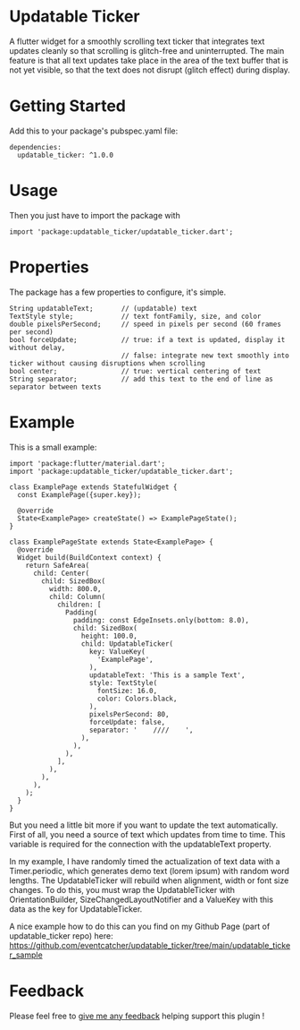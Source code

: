 # Updatable Ticker

A flutter widget for a smoothly scrolling text ticker that integrates text updates cleanly so that scrolling is glitch-free and uninterrupted. The main feature is that all text updates take place in the area of the text buffer that is not yet visible, so that the text does not disrupt (glitch effect) during display.

# Getting Started

Add this to your package's pubspec.yaml file:

```
dependencies:
  updatable_ticker: ^1.0.0
```

# Usage 

Then you just have to import the package with
```
import 'package:updatable_ticker/updatable_ticker.dart';
```

# Properties

The package has a few properties to configure, it's simple.

```
String updatableText;       // (updatable) text
TextStyle style;            // text fontFamily, size, and color
double pixelsPerSecond;     // speed in pixels per second (60 frames per second)
bool forceUpdate;           // true: if a text is updated, display it without delay, 
                            // false: integrate new text smoothly into ticker without causing disruptions when scrolling
bool center;                // true: vertical centering of text
String separator;           // add this text to the end of line as separator between texts
```

# Example
This is a small example: 
```
import 'package:flutter/material.dart';
import 'package:updatable_ticker/updatable_ticker.dart';

class ExamplePage extends StatefulWidget {
  const ExamplePage({super.key});

  @override
  State<ExamplePage> createState() => ExamplePageState();
}

class ExamplePageState extends State<ExamplePage> {
  @override
  Widget build(BuildContext context) {
    return SafeArea(
      child: Center(
        child: SizedBox(
          width: 800.0,
          child: Column(
            children: [
              Padding(
                padding: const EdgeInsets.only(bottom: 8.0),
                child: SizedBox(
                  height: 100.0,
                  child: UpdatableTicker(
                    key: ValueKey(
                      'ExamplePage',
                    ),
                    updatableText: 'This is a sample Text',
                    style: TextStyle(
                      fontSize: 16.0,
                      color: Colors.black,
                    ),
                    pixelsPerSecond: 80,
                    forceUpdate: false,
                    separator: '    ////    ',
                  ),
                ),
              ),
            ],
          ),
        ),
      ),
    );
  }
}
```

But you need a little bit more if you want to update the text automatically.
First of all, you need a source of text which updates from time to time.
This variable is required for the connection with the updatableText property.

In my example, I have randomly timed the actualization of text data with a Timer.periodic, which generates demo text (lorem ipsum) with random word lengths.
The UpdatableTicker will rebuild when alignment, width or font size changes.
To do this, you must wrap the UpdatableTicker with OrientationBuilder, SizeChangedLayoutNotifier and a ValueKey with this data as the key for UpdatableTicker.

A nice example how to do this can you find on my Github Page (part of updatable_ticker repo) here: https://github.com/eventcatcher/updatable_ticker/tree/main/updatable_ticker_sample

# Feedback

Please feel free to [give me any feedback](https://github.com/eventcatcher/updatable_ticker/issues) helping support this plugin !